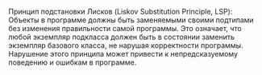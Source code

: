 Принцип подстановки Лисков (Liskov Substitution Principle, LSP): Объекты в программе должны быть заменяемыми своими подтипами без изменения правильности самой программы. Это означает, что любой экземпляр подкласса должен быть в состоянии заменить экземпляр базового класса, не нарушая корректности программы. Нарушение этого принципа может привести к непредсказуемому поведению и ошибкам в программе.